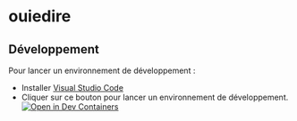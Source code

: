 # ouiedire

## Développement

Pour lancer un environnement de développement : 

- Installer [Visual Studio Code](https://code.visualstudio.com)
- Cliquer sur ce bouton pour lancer un environnement de développement.
[
    ![Open in Dev Containers](
        https://img.shields.io/static/v1?label=Dev%20-%20Containers&message=Open&color=blue&logo=visualstudiocode
    )
](
    https://vscode.dev/redirect?url=vscode://ms-vscode-remote.remote-containers/cloneInVolume?url=https://github.com/constructions-incongrues/python-devcontainer-template
)
